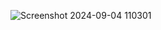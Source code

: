 


![Screenshot 2024-09-04 110301](https://github.com/user-attachments/assets/8a46accc-ddf1-4146-82b6-8bd1c038cfe9)
